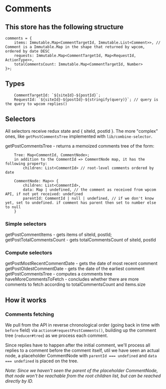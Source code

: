 # Comments

## This store has the following structure

```
comments = {
	items: Immutable.Map<CommentTargetId, Immutable.List<Comment>>, // Comment is a Immutable.Map in the shape that returned by wpcom, ordered by date DESC
	requests: Immutable.Map<CommentTargetId, Map<RequestId, ActionType>>,
	totalCommentsCount: Immutable.Map<CommentTargetId, Number>
}>;
```

## Types

```text
    CommentTargetId: `${siteId}-${postId}`;
    RequestId: `${siteId}-${postId}-${stringify(query)}`; // query is the query to wpcom replies()
```

## Selectors

All selectors receive redux state and { siteId, postId }.
The more "complex" ones, like `getPostCommentsTree` implemented with `lib/combine-selector`.

getPostCommentsTree - returns a memoized comments tree of the form:

```
	Tree: Map<CommentId, CommentNode>;
	in addition to the CommentId => CommentNode map, it has the following property:
		children: List<CommentId> // root-level comments ordered by date
```

```
	CommentNode: Map<> {
		children: List<CommentId>,
		data: Map | undefined, // the comment as received from wpcom API, if not yet received: undefined
		parentId: CommentId | null | undefined, // if we don't know yet, set to undefined. if comment has parent then set to number else to null
	}
```

### Simple selectors

getPostCommentItems - gets items of siteId, postId;
getPostTotalCommentsCount - gets totalCommentsCount of siteId, postId

### Compute selectors

getPostMostRecentCommentDate - gets the date of most recent comment
getPostOldestCommentDate - gets the date of the earliest comment
getPostCommentsTree - computes a comments tree
haveMoreCommentsToFetch - concludes whether there are more comments to fetch according to totalCommentsCount and items.size

## How it works

### Comments fetching

We pull from the API in reverse chronological order (going back in time with `before` field) via `actions#requestPostComments()`,
building up the comment tree (`reducer#tree`) as we process each comment.

Since replies have to happen after the initial comment, we'll process all replies to a comment before the comment itself,
util we have seen an actual node, a placeholder CommentNode with `parentId === undefined` and `data === undefined` is
placed on the tree.

_Note: Since we haven't seen the parent of the placeholder CommentNode, that node won't be reachable from the root
children list, but can be reached directly by ID._
